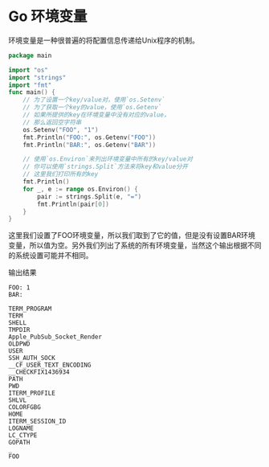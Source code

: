# Go 环境变量
环境变量是一种很普遍的将配置信息传递给Unix程序的机制。
```go
package main

import "os"
import "strings"
import "fmt"
func main() {
	// 为了设置一个key/value对，使用`os.Setenv`
	// 为了获取一个key的value，使用`os.Getenv`
	// 如果所提供的key在环境变量中没有对应的value，
	// 那么返回空字符串
	os.Setenv("FOO", "1")
	fmt.Println("FOO:", os.Getenv("FOO"))
	fmt.Println("BAR:", os.Getenv("BAR"))

	// 使用`os.Environ`来列出环境变量中所有的key/value对
	// 你可以使用`strings.Split`方法来将key和value分开
	// 这里我们打印所有的key
	fmt.Println()
	for _, e := range os.Environ() {
		pair := strings.Split(e, "=")
		fmt.Println(pair[0])
	}
}
```
这里我们设置了FOO环境变量，所以我们取到了它的值，但是没有设置BAR环境变量，所以值为空。另外我们列出了系统的所有环境变量，当然这个输出根据不同的系统设置可能并不相同。

输出结果
```
FOO: 1
BAR:

TERM_PROGRAM
TERM
SHELL
TMPDIR
Apple_PubSub_Socket_Render
OLDPWD
USER
SSH_AUTH_SOCK
__CF_USER_TEXT_ENCODING
__CHECKFIX1436934
PATH
PWD
ITERM_PROFILE
SHLVL
COLORFGBG
HOME
ITERM_SESSION_ID
LOGNAME
LC_CTYPE
GOPATH
_
FOO
```
